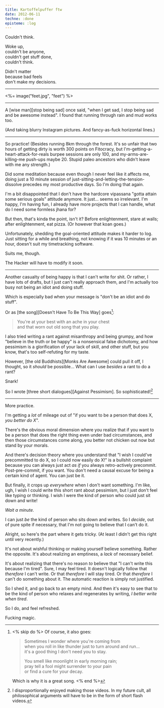 ```yaml
---
title: Kartoffelpuffer ftw
date: 2012-06-11
techne: :done
episteme: :log
---
```


Couldn't think.

Woke up,  
couldn't be anyone,  
couldn't get stuff done,  
couldn't think.

Didn't matter  
because bad feels  
don't make my decisions.

---

<%= image("feet.jpg", "feet") %>

---

A [wise man][stop being sad] once said, "when I get sad, I stop being sad and be awesome instead". I found that running through rain and mud works too.

(And taking blurry Instagram pictures. And fancy-as-fuck horizontal lines.)

---

So practice! (Besides running 8km through the forest. It's so unfair that two hours of getting dirty is worth 300 points on Fitocracy, but I'm-getting-a-heart-attack-for-reals burpee sessions are only 100, and my-arms-are-killing-me push-ups maybe 20. Stupid paleo ancestors who didn't leave with me any strength.)

Did some meditation because even though I never feel like it affects me, doing just a 10 minute session of just-sitting-and-letting-the-tension-dissolve precedes my most productive days. So I'm doing that again.

I'm a bit disappointed that I don't have the hardcore vipassana "gotta attain some serious goals" attitude anymore. It just... seems so irrelevant. I'm happy, I'm having fun, I already have more projects that I can handle, what do I need some formless jhana for?

But then, that's kinda the point, isn't it? Before enlightenment, stare at walls; after enlightenment, eat pizza. (Or however that koan goes.)

Unfortunately, shedding the goal-oriented attitude makes it harder to log. Just sitting for a while and breathing, not knowing if it was 10 minutes or an hour, doesn't suit my timetracking software.

Suits me, though.

The Hacker will have to modify it soon.

---

Another casualty of being happy is that I can't write for shit. Or rather, I have lots of drafts, but I just can't really approach them, and I'm actually too busy not being an idiot and doing stuff.

Which is especially bad when your message is "don't be an idiot and do stuff".

Or as [the song][Doesn't Have To Be This Way] goes[^song]:

> You're at your best with an ache in your chest  
> and that worn out old song that you play.

[^song]:
    <% skip do %>
    Of course, it also goes:

    > Sometimes I wonder where you're coming from  
    > when you roll in like thunder just to turn around and run...  
    > it's a good thing I don't need you to stay.  
    >
    > You smell like moonlight in early morning rain;  
    > pray tell a fool might surrender to your pain  
    > or find a cure for your decay.  

    Which is why it is a great song.
    <% end %>

I also tried writing a rant against misanthropy and being grumpy, and how "believe in the truth or be happy" is a nonsensical false dichotomy, and how pessimism is a glorification of your lack of skill, and other stuff, but you know, that's too self-refuting for my taste.

However, [the old Buddhists][Monks Are Awesome] could pull it off, I thought, so it *should* be possible... What can I use *besides* a rant to do a rant?

Snark!

So I wrote [three short dialogues][Against Pessimism]. So sophisticated![^sophisticated]

[^sophisticated]: I disproportionally enjoyed making those videos. In my future cult, all philosophical arguments will have to be in the form of short flash videos.

---

More practice.

I'm getting a *lot* of mileage out of "if you want to be a person that does X, *you better do X*".

There's the obvious moral dimension where you realize that if you want to be a person that does the right thing even under bad circumstances, and then those circumstances come along, you better not chicken out now but stand by your morals.

And there's decision theory where you understand that "I wish I could've precommitted to do X, so I could now easily do X!" is a bullshit complaint because you can always just act *as if* you always retro-actively precommit. Post-pre-commit, if you want. You don't need a causal excuse for being a certain kind of agent. You can just be it.

But finally, it crops up *everywhere* when I don't want something. I'm like, ugh, I wish I could write this short rant about pessimism, but I just don't feel like typing or thinking. I wish I were the kind of person who could just sit down and write!

*Wait a minute.*

I can just *be* the kind of person who sits down and writes. So I *decide*, out of pure spite if necessary, that I'm not going to believe that I can't do it.

Alright, so here's the part where it gets tricky. (At least I didn't get this right until very recently.)

It's not about wishful thinking or making yourself believe something. Rather the opposite. It's about realizing an emptiness, a *lack* of necessary belief.

It's about realizing that there's no reason *to* believe that "I can't write this because I'm tired". Sure, I may feel tired. It doesn't logically follow that *therefore* I can't write. Or that *therefore* I will stay tired. Or that *therefore* I can't do something about it. The automatic reaction is simply not justified.

So I shed it, and go back to an empty mind. And then it's easy to see that to be the kind of person who relaxes and regenerates by writing, *I better write when tired*.

So I do, and feel refreshed.

Fucking magic.
